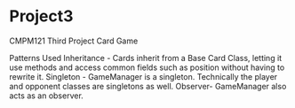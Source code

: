 # Project3
CMPM121 Third Project Card Game

Patterns Used
Inheritance - Cards inherit from a Base Card Class, letting it use methods and access common fields such as position without having to rewrite it.
Singleton - GameManager is a singleton. Technically the player and opponent classes are singletons as well.
Observer- GameManager also acts as an observer.
